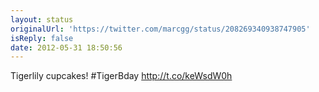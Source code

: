```yaml
---
layout: status
originalUrl: 'https://twitter.com/marcgg/status/208269340938747905'
isReply: false
date: 2012-05-31 18:50:56
---
```


Tigerlily cupcakes! #TigerBday http://t.co/keWsdW0h
